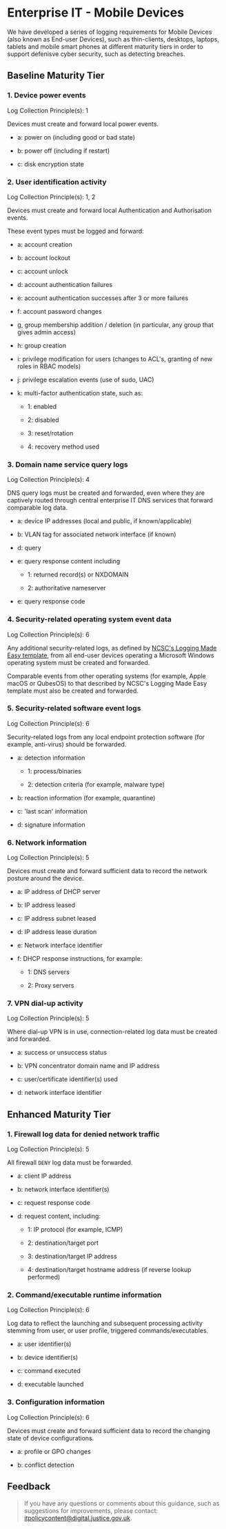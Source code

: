 # Enterprise IT - Mobile Devices

We have developed a series of logging requirements for Mobile Devices \(also known as End-user Devices\), such as thin-clients, desktops, laptops, tablets and mobile smart phones at different maturity tiers in order to support defenisve cyber security, such as detecting breaches.

## Baseline Maturity Tier

### 1. Device power events

Log Collection Principle\(s\): 1

Devices must create and forward local power events.

-   a: power on \(including good or bad state\)

-   b: power off \(including if restart\)

-   c: disk encryption state


### 2. User identification activity

Log Collection Principle\(s\): 1, 2

Devices must create and forward local Authentication and Authorisation events.

These event types must be logged and forward:

-   a: account creation

-   b: account lockout

-   c: account unlock

-   d: account authentication failures

-   e: account authentication successes after 3 or more failures

-   f: account password changes

-   g, group membership addition / deletion \(in particular, any group that gives admin access\)

-   h: group creation

-   i: privilege modification for users \(changes to ACL's, granting of new roles in RBAC models\)

-   j: privilege escalation events \(use of sudo, UAC\)

-   k: multi-factor authentication state, such as:

    -   1: enabled

    -   2: disabled

    -   3: reset/rotation

    -   4: recovery method used


### 3. Domain name service query logs

Log Collection Principle\(s\): 4

DNS query logs must be created and forwarded, even where they are captively routed through central enterprise IT DNS services that forward comparable log data.

-   a: device IP addresses \(local and public, if known/applicable\)

-   b: VLAN tag for associated network interface \(if known\)

-   d: query

-   e: query response content including

    -   1: returned record\(s\) or NXDOMAIN

    -   2: authoritative nameserver

-   e: query response code


### 4. Security-related operating system event data

Log Collection Principle\(s\): 6

Any additional security-related logs, as defined by [NCSC's Logging Made Easy template](https://github.com/ukncsc/), from all end-user devices operating a Microsoft Windows operating system must be created and forwarded.

Comparable events from other operating systems \(for example, Apple macOS or QubesOS\) to that described by NCSC's Logging Made Easy template must also be created and forwarded.

### 5. Security-related software event logs

Log Collection Principle\(s\): 6

Security-related logs from any local endpoint protection software \(for example, anti-virus\) should be forwarded.

-   a: detection information

    -   1: process/binaries

    -   2: detection criteria \(for example, malware type\)

-   b: reaction information \(for example, quarantine\)

-   c: 'last scan' information

-   d: signature information


### 6. Network information

Log Collection Principle\(s\): 5

Devices must create and forward sufficient data to record the network posture around the device.

-   a: IP address of DHCP server

-   b: IP address leased

-   c: IP address subnet leased

-   d: IP address lease duration

-   e: Network interface identifier

-   f: DHCP response instructions, for example:

    -   1: DNS servers

    -   2: Proxy servers


### 7. VPN dial-up activity

Log Collection Principle\(s\): 5

Where dial-up VPN is in use, connection-related log data must be created and forwarded.

-   a: success or unsuccess status

-   b: VPN concentrator domain name and IP address

-   c: user/certificate identifier\(s\) used

-   d: network interface identifier


## Enhanced Maturity Tier

### 1. Firewall log data for denied network traffic

Log Collection Principle\(s\): 5

All firewall `DENY` log data must be forwarded.

-   a: client IP address

-   b: network interface identifier\(s\)

-   c: request response code

-   d: request content, including:

    -   1: IP protocol \(for example, ICMP\)

    -   2: destination/target port

    -   3: destination/target IP address

    -   4: destination/target hostname address \(if reverse lookup performed\)


### 2. Command/executable runtime information

Log Collection Principle\(s\): 6

Log data to reflect the launching and subsequent processing activity stemming from user, or user profile, triggered commands/executables.

-   a: user identifier\(s\)

-   b: device identifier\(s\)

-   c: command executed

-   d: executable launched


### 3. Configuration information

Log Collection Principle\(s\): 6

Devices must create and forward sufficient data to record the changing state of device configurations.

-   a: profile or GPO changes

-   b: conflict detection


## Feedback

> If you have any questions or comments about this guidance, such as suggestions for improvements, please contact: [itpolicycontent@digital.justice.gov.uk](mailto:itpolicycontent@digital.justice.gov.uk).

